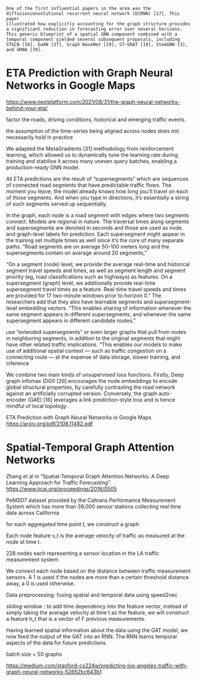
```
One of the first influential papers in the area was the diffusionconvolutional recurrent neural network (DCRNN) [17]. This paper
illustrated how explicitly accounting for the graph structure provides a significant reduction in forecasting error over several horizons. This generic blueprint of a spatial GNN component combined with a temporal component yielded several subsequent proposals, including STGCN [34], GaAN [37], Graph WaveNet [29], ST-GRAT [19], StemGNN [3], and GMAN [39].
```


# ETA Prediction with Graph Neural Networks in Google Maps

https://www.nextplatform.com/2021/08/31/the-graph-neural-networks-behind-your-eta/

 factor the roads, driving conditions, historical and emerging traffic events.

the assumption of the time-series being aligned across nodes does not necessarily hold in practice

We adapted the MetaGradients [31] methodology from reinforcement learning, which allowed us to dynamically tune the learning rate during training and stabilise it across many uneven query batches, enabling a production-ready GNN model.

All ETA predictions are the result of “supersegments” which are sequences of connected road segments that have predictable traffic flows. The moment you leave, the model already knows how long you’ll travel on each of those segments. And when you type in directions, it’s essentially a string of such segments served up sequentially.

In the graph, each node is a road segment with edges where two segments connect. Models are regional in nature. The traversal times along segments and supersegments are denoted in seconds and those are used as node and graph-level labels for prediction. Each supersegment might appear in the training set multiple times as well since it’s the core of many separate paths. “Road segments are on average 50–100 meters long and the supersegments contain on average around 20 segments,”

“On a segment (node) level, we provide the average real-time and historical segment travel speeds and times, as well as segment length and segment priority (eg, road classifications such as highways) as features. On a supersegment (graph) level, we additionally provide real-time supersegment travel times as a feature. Real-time travel speeds and times are provided for 17 two-minute windows prior to horizon 0.” The researchers add that they also have learnable segments and supersegment-level embedding vectors. “This enables sharing of information whenever the same segment appears in different supersegments, and whenever the same supersegment appears in different candidate routes.”

use “extended supersegments” or even larger graphs that pull from nodes in neighboring segments, in addition to the original segments that might have other related traffic implications. “This enables our models to make use of additional spatial context — such as traffic congestion on a connecting route — at the expense of data storage, slower training, and inference

We combine two main kinds of unsupervised loss functions. Firstly, Deep graph infomax (DGI) [26] encourages the node embeddings to encode global structural properties, by carefully contrasting the road network against an artificially corrupted version.  Conversely, the graph auto-encoder (GAE) [16] leverages a link prediction-style loss and is hence mindful of local topology.

ETA Prediction with Graph Neural Networks in Google Maps
https://arxiv.org/pdf/2108.11482.pdf


# Spatial-Temporal Graph Attention Networks

Zhang et al in “Spatial-Temporal Graph Attention Networks: A Deep Learning Approach for Traffic Forecasting”.
https://www.ijcai.org/proceedings/2018/0505

PeMSD7 dataset provided by the Caltrans Performance Measurement System which has more than 39,000 sensor stations collecting real time data across California

for each aggregated time point t, we construct a graph

Each node feature v_t is the average velocity of traffic as measured at the node at time t.

228 nodes each representing a sensor location in the LA traffic measurement system

We connect each node based on the distance between traffic measurement sensors. A 1 is used if the nodes are more than a certain threshold distance away, a 0 is used otherwise. 

Data preprocessing: fusing spatial and temporal data using speed2vec

sliding window : to add time dependency into the feature vector, instead of simply taking the average velocity at time t as the feature, we will construct a feature h_t that is a vector of F previous measurements. 

Having learned spatial information about the data using the GAT model, we now feed the output of the GAT into an RNN. The RNN learns temporal aspects of the data for future predictions.

batch size = 50 graphs

https://medium.com/stanford-cs224w/predicting-los-angeles-traffic-with-graph-neural-networks-52652bc643b1
